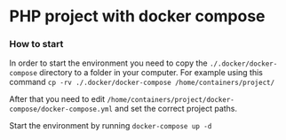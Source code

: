 # PHP project with docker compose


### How to start
In order to start the  environment you need to copy the `./.docker/docker-compose` directory to a folder in your computer. 
For example using this command `cp -rv ./.docker/docker-compose /home/containers/project/`

After that you need to edit `/home/containers/project/docker-compose/docker-compose.yml` and set the correct project paths.

Start the environment by running `docker-compose up -d`
